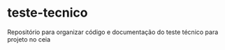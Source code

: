 # teste-tecnico
Repositório para organizar código e documentação do teste técnico para projeto no ceia 
